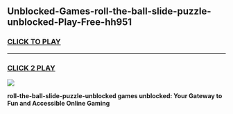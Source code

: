 
## Unblocked-Games-roll-the-ball-slide-puzzle-unblocked-Play-Free-hh951
<h3>
<a href="https://premium76.site?title=roll-the-ball-slide-puzzle-unblocked&ref=23A">CLICK TO PLAY</a></h3>
<hr>

<h3>
<a href="https://premium76.site?title=roll-the-ball-slide-puzzle-unblocked&ref=23A">CLICK 2 PLAY</a>
  
</h3>

<a href="https://premium76.site?title=roll-the-ball-slide-puzzle-unblocked&ref=23A"><img src="https://clearcache.store/games.png"></a>


**roll-the-ball-slide-puzzle-unblocked games unblocked: Your Gateway to Fun and Accessible Online Gaming**
